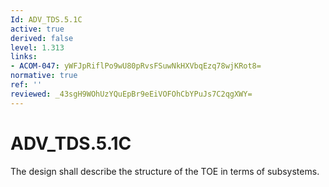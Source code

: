 ```yaml
---
Id: ADV_TDS.5.1C
active: true
derived: false
level: 1.313
links:
- ACOM-047: yWFJpRiflPo9wU80pRvsFSuwNkHXVbqEzq78wjKRot8=
normative: true
ref: ''
reviewed: _43sgH9WOhUzYQuEpBr9eEiVOFOhCbYPuJs7C2qgXWY=
---
```


# ADV_TDS.5.1C

The design shall describe the structure of the TOE in terms of subsystems.